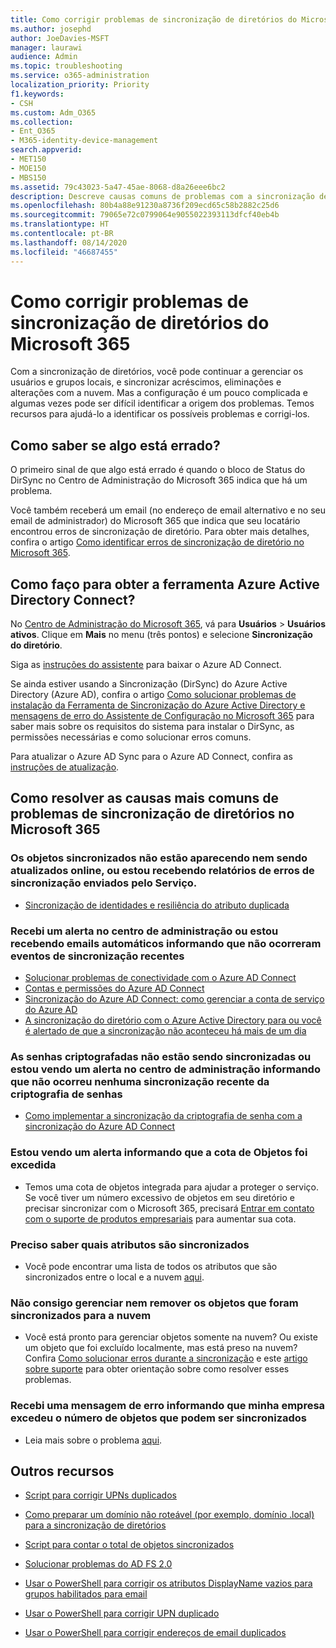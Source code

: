 ```yaml
---
title: Como corrigir problemas de sincronização de diretórios do Microsoft 365
ms.author: josephd
author: JoeDavies-MSFT
manager: laurawi
audience: Admin
ms.topic: troubleshooting
ms.service: o365-administration
localization_priority: Priority
f1.keywords:
- CSH
ms.custom: Adm_O365
ms.collection:
- Ent_O365
- M365-identity-device-management
search.appverid:
- MET150
- MOE150
- MBS150
ms.assetid: 79c43023-5a47-45ae-8068-d8a26eee6bc2
description: Descreve causas comuns de problemas com a sincronização de diretórios no Office 365 e fornece alguns métodos para ajudar a solucionar problemas.
ms.openlocfilehash: 80b4a88e91230a8736f209ecd65c58b2882c25d6
ms.sourcegitcommit: 79065e72c0799064e9055022393113dfcf40eb4b
ms.translationtype: HT
ms.contentlocale: pt-BR
ms.lasthandoff: 08/14/2020
ms.locfileid: "46687455"
---
```

# <a name="fixing-problems-with-directory-synchronization-for-microsoft-365"></a>Como corrigir problemas de sincronização de diretórios do Microsoft 365

Com a sincronização de diretórios, você pode continuar a gerenciar os usuários e grupos locais, e sincronizar acréscimos, eliminações e alterações com a nuvem. Mas a configuração é um pouco complicada e algumas vezes pode ser difícil identificar a origem dos problemas. Temos recursos para ajudá-lo a identificar os possíveis problemas e corrigi-los.
  
## <a name="how-do-i-know-if-something-is-wrong"></a>Como saber se algo está errado?

O primeiro sinal de que algo está errado é quando o bloco de Status do DirSync no Centro de Administração do Microsoft 365 indica que há um problema.
  
Você também receberá um email (no endereço de email alternativo e no seu email de administrador) do Microsoft 365 que indica que seu locatário encontrou erros de sincronização de diretório. Para obter mais detalhes, confira o artigo [Como identificar erros de sincronização de diretório no Microsoft 365](identify-directory-synchronization-errors.md).
  
## <a name="how-do-i-get-azure-active-directory-connect-tool"></a>Como faço para obter a ferramenta Azure Active Directory Connect?

No [Centro de Administração do Microsoft 365](https://admin.microsoft.com), vá para **Usuários** \> **Usuários ativos**. Clique em **Mais** no menu (três pontos) e selecione **Sincronização do diretório**. 
  
Siga as [instruções do assistente](set-up-directory-synchronization.md) para baixar o Azure AD Connect. 
  
Se ainda estiver usando a Sincronização (DirSync) do Azure Active Directory (Azure AD), confira o artigo [Como solucionar problemas de instalação da Ferramenta de Sincronização do Azure Active Directory e mensagens de erro do Assistente de Configuração no Microsoft 365](https://go.microsoft.com/fwlink/p/?LinkId=396717) para saber mais sobre os requisitos do sistema para instalar o DirSync, as permissões necessárias e como solucionar erros comuns. 
  
Para atualizar o Azure AD Sync para o Azure AD Connect, confira as [instruções de atualização](https://go.microsoft.com/fwlink/p/?LinkId=733240).
  
## <a name="resolving-common-causes-of-problems-with-directory-synchronization-in-microsoft-365"></a>Como resolver as causas mais comuns de problemas de sincronização de diretórios no Microsoft 365

### <a name="synchronized-objects-arent-appearing-or-updating-online-or-im-getting-synchronization-error-reports-from-the-service"></a>Os objetos sincronizados não estão aparecendo nem sendo atualizados online, ou estou recebendo relatórios de erros de sincronização enviados pelo Serviço.

- [Sincronização de identidades e resiliência do atributo duplicada](https://docs.microsoft.com/azure/active-directory/hybrid/how-to-connect-syncservice-duplicate-attribute-resiliency)

### <a name="i-have-an-alert-in-the-admin-center-or-am-receiving-automated-emails-that-there-hasnt-been-a-recent-synchronization-event"></a>Recebi um alerta no centro de administração ou estou recebendo emails automáticos informando que não ocorreram eventos de sincronização recentes
- [Solucionar problemas de conectividade com o Azure AD Connect](https://docs.microsoft.com/azure/active-directory/hybrid/tshoot-connect-connectivity)
- [Contas e permissões do Azure AD Connect](https://go.microsoft.com/fwlink/p/?LinkId=820598)
- [Sincronização do Azure AD Connect: como gerenciar a conta de serviço do Azure AD](https://docs.microsoft.com/azure/active-directory/hybrid/how-to-connect-azureadaccount)
- [A sincronização do diretório com o Azure Active Directory para ou você é alertado de que a sincronização não aconteceu há mais de um dia](https://support.microsoft.com/help/2882421/directory-synchronization-to-azure-active-directory-stops-or-you-re-warned-that-sync-hasn-t-registered-in-more-than-a-day)

### <a name="password-hashes-arent-synchronizing-or-im-seeing-an-alert-in-the-admin-center-that-there-hasnt-been-a-recent-password-hash-synchronization"></a>As senhas criptografadas não estão sendo sincronizadas ou estou vendo um alerta no centro de administração informando que não ocorreu nenhuma sincronização recente da criptografia de senhas
- [Como implementar a sincronização da criptografia de senha com a sincronização do Azure AD Connect](https://docs.microsoft.com/azure/active-directory/hybrid/how-to-connect-password-hash-synchronization)

### <a name="im-seeing-an-alert-that-object-quota-exceeded"></a>Estou vendo um alerta informando que a cota de Objetos foi excedida
- Temos uma cota de objetos integrada para ajudar a proteger o serviço. Se você tiver um número excessivo de objetos em seu diretório e precisar sincronizar com o Microsoft 365, precisará [Entrar em contato com o suporte de produtos empresariais](https://support.office.com/article/32a17ca7-6fa0-4870-8a8d-e25ba4ccfd4b) para aumentar sua cota.

### <a name="i-need-to-know-which-attributes-are-synchronized"></a>Preciso saber quais atributos são sincronizados
- Você pode encontrar uma lista de todos os atributos que são sincronizados entre o local e a nuvem [aqui](https://go.microsoft.com/fwlink/p/?LinkId=396719).

### <a name="i-cant-manage-or-remove-objects-that-were-synchronized-to-the-cloud"></a>Não consigo gerenciar nem remover os objetos que foram sincronizados para a nuvem
- Você está pronto para gerenciar objetos somente na nuvem? Ou existe um objeto que foi excluído localmente, mas está preso na nuvem? Confira [Como solucionar erros durante a sincronização](https://go.microsoft.com/fwlink/p/?linkid=842044) e este [artigo sobre suporte](https://go.microsoft.com/fwlink/p/?LinkId=396720) para obter orientação sobre como resolver esses problemas.

### <a name="i-got-an-error-message-that-my-company-has-exceeded-the-number-of-objects-that-can-be-synchronized"></a>Recebi uma mensagem de erro informando que minha empresa excedeu o número de objetos que podem ser sincronizados
- Leia mais sobre o problema [aqui](https://go.microsoft.com/fwlink/p/?LinkId=396721).
   
## <a name="other-resources"></a>Outros recursos

- [Script para corrigir UPNs duplicados](https://go.microsoft.com/fwlink/p/?LinkId=396725)
    
- [Como preparar um domínio não roteável (por exemplo, domínio .local) para a sincronização de diretórios](prepare-a-non-routable-domain-for-directory-synchronization.md)
    
- [Script para contar o total de objetos sincronizados](https://go.microsoft.com/fwlink/p/?LinkId=396726)
    
- [Solucionar problemas do AD FS 2.0](https://go.microsoft.com/fwlink/p/?LinkId=396727)
    
- [Usar o PowerShell para corrigir os atributos DisplayName vazios para grupos habilitados para email](https://go.microsoft.com/fwlink/p/?LinkId=396728)
    
- [Usar o PowerShell para corrigir UPN duplicado](https://go.microsoft.com/fwlink/p/?LinkId=396730)
    
- [Usar o PowerShell para corrigir endereços de email duplicados](https://go.microsoft.com/fwlink/p/?LinkId=396731)
    
